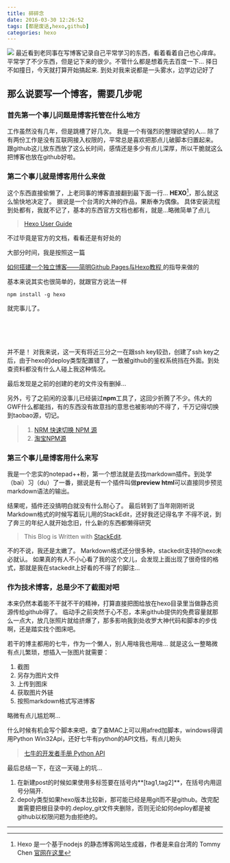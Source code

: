 ```yaml
---
title: 碎碎念
date: 2016-03-30 12:26:52
tags: [都是废话,hexo,github]
categories: hexo
---
```


![](http://7xsfv0.com1.z0.glb.clouddn.com/395637.jpg)
最近看到老同事在写博客记录自己平常学习的东西，看着看着自己也心痒痒。
平常学了不少东西，但是记下来的很少。不管什么都是想着先去百度一下...
择日不如撞日，今天就打算开始搞起来.
到处对我来说都是一头雾水，边学边记好了


## 那么说要写一个博客，需要几步呢 ##
### 首先第一个事儿问题是博客托管在什么地方 ###
工作虽然没有几年，但是跳槽了好几次。
我是一个有强烈的整理欲望的人...
除了有两份工作是没有互联网接入权限的，平常总是喜欢把那点儿破脚本归置起来。
跟github这儿放东西放了这么长时间，感情还是多少有点儿深厚，所以干脆就这么把博客也放在github好啦。

### 第二个事儿就是博客用什么来做 ###
这个东西直接偷懒了，上老同事的博客直接翻到最下面一行... **HEXO**[^hexo]，那么就这么愉快地决定了。
据说是一个台湾的大神的作品，果断奉为偶像。
具体安装流程到处都有，我就不记了，基本的东西官方文档也都有，就是...略微简单了点儿 
>[Hexo User Guide](https://hexo.io/docs/index.html)

不过毕竟是官方的文档，看看还是有好处的

大部分时间，我是按照这一篇

[ 如何搭建一个独立博客——简明Github Pages与Hexo教程 ](http://blog.csdn.net/poem_of_sunshine/article/details/29369785)的指导来做的

基本来说其实也很简单的，就跟官方说法一样

	npm install -g hexo
就完事儿了。

<br><br><br><br>
并不是！
对我来说，这一天有将近三分之一在跟ssh key较劲，创建了ssh key之后，由于hexo的deploy类型配置错了，一致被github的鉴权系统挡在外面。到处查资料都没有什么人碰上我这种情况。

最后发现是之前的创建的老的文件没有删掉...



[^hexo]: Hexo 是一个基于nodejs 的静态博客网站生成器，作者是来自台湾的 Tommy Chen 
[官网在这里](https://hexo.io/zh-cn/index.html)

另外，亏了之前闲的没事儿已经装过**npm**工具了，这回少折腾了不少。伟大的GWF什么都能挡，有的东西没有故意挡的意思也被影响的不得了，千万记得切换到taobao源，切记。

>1. [NRM 快速切换 NPM 源](http://www.tuicool.com/articles/nYjqeu)
>2. [淘宝NPM源](https://npm.taobao.org/)


### 第三个事儿是博客用什么来写 ###

我是一个忠实的notepad++粉，第一个想法就是去找markdown插件。到处学（bai）习（du）了一番，据说是有一个插件叫做**preview html**可以直接同步预览markdown语法的输出。

结果呢，插件还没搞明白就没有什么耐心了。
最后转到了当年刚刚听说Markdown格式的时候写着玩儿用的StackEdit，还好我还记得名字
不得不说，到了奔三的年纪人就开始念旧，什么新的东西都懒得研究
>This Blog is Written with [StackEdit](https://stackedit.io/).

不的不说，我还是太嫩了。
Markdown格式还分很多种，stackedit支持的hexo未必就认。
如果真的有人不小心看了我的这个文儿，会发现上面出现了很奇怪的格式，那就是我在stackedit上好看的不得了的脚注...


### 作为技术博客，总是少不了截图对吧 ###
本来仍然本着能不干就不干的精神，打算直接把图给放在hexo目录里当做静态资源传给github得了。
临动手之前突然于心不忍，本来github提供的免费容量就那么一点大，放几张照片就给挤爆了，那多影响我到处收罗大神代码和脚本的步伐啊，还是踏实找个图床吧。

若干的博主都用的七牛，作为一个懒人，别人用啥我也用啥...
就是这么一整略微有点儿繁琐，想插入一张图片就需要：
1. 截图
2.  另存为图片文件
2. 上传到图床
3.  获取图片外链
4.  按照markdown格式写进博客

略微有点儿尴尬啊...

什么时候有机会写个脚本来吧，查了查MAC上可以用afred加脚本，windows得调用Python Win32Api，还好七牛有python的API文档，有点儿盼头

>[七牛的开发者手册 Python API](http://developer.qiniu.com/code/v7/sdk/python.html)

最后总结一下，在这一天碰上的坑...
1. 在新建post的时候如果使用多标签要在括号内**[tag1,tag2]**，在括号内用逗号分隔开.
2. depoly类型如果hexo版本比较新，那可能已经是用git而不是github。改完配置需要把根目录中的.deploy_git文件夹删除，否则无论如何deploy都是被github以权限问题为由拒绝的。

---


